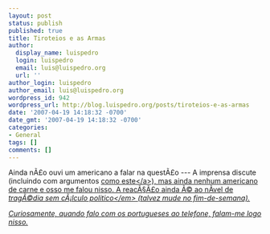 ```yaml
---
layout: post
status: publish
published: true
title: Tiroteios e as Armas
author:
  display_name: luispedro
  login: luispedro
  email: luis@luispedro.org
  url: ''
author_login: luispedro
author_email: luis@luispedro.org
wordpress_id: 942
wordpress_url: http://blog.luispedro.org/posts/tiroteios-e-as-armas
date: '2007-04-19 14:18:32 -0700'
date_gmt: '2007-04-19 14:18:32 -0700'
categories:
- General
tags: []
comments: []
---
```

<p>Ainda n&Atilde;&pound;o ouvi um americano a falar na quest&Atilde;&pound;o --- A imprensa discute (incluindo com argumentos <a href="http:&#47;&#47;revista-atlantico.blogspot.com&#47;2007&#47;04&#47;gwb.html">como este<&#47;a>), mas ainda nenhum americano de carne e osso me falou nisso. A reac&Atilde;&sect;&Atilde;&pound;o ainda &Atilde;&copy; ao n&Atilde;&shy;vel de <em>trag&Atilde;&copy;dia sem c&Atilde;&iexcl;lculo politico<&#47;em> (talvez mude no fim-de-semana).</p>
<p>Curiosamente, quando falo com os portugueses ao telefone, falam-me logo nisso.</p>
